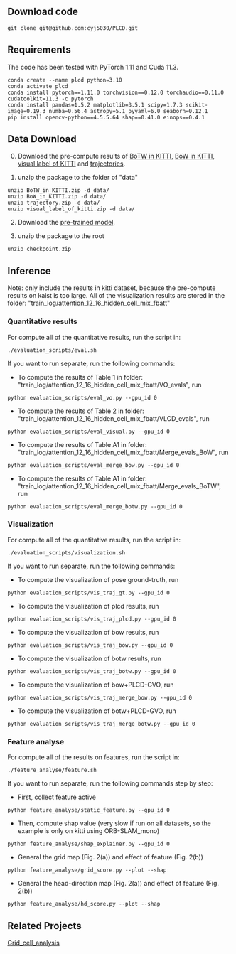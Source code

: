 ## Download code
```
git clone git@github.com:cyj5030/PLCD.git
```

## Requirements
The code has been tested with PyTorch 1.11 and Cuda 11.3.

```
conda create --name plcd python=3.10
conda activate plcd
conda install pytorch==1.11.0 torchvision==0.12.0 torchaudio==0.11.0 cudatoolkit=11.3 -c pytorch
conda install pandas=1.5.2 matplotlib=3.5.1 scipy=1.7.3 scikit-image=0.19.3 numba=0.56.4 astropy=5.1 pyyaml=6.0 seaborn=0.12.1
pip install opencv-python==4.5.5.64 shap==0.41.0 einops==0.4.1
```

## Data Download 
0. Download the pre-compute results of [BoTW in KITTI](https://drive.google.com/file/d/1Sx4pHC9ETBBxHUj7FH-L2a5l_IObuAy9/view?usp=sharing), [BoW in KITTI](https://drive.google.com/file/d/1x5HT2bFEzfVyUsTFpIOqiA1-u9YWcykY/view?usp=sharing), [visual label of KITTI](https://drive.google.com/file/d/1OsbbNauSgsw_lxc8L_fHypNzTR5tCSjD/view?usp=sharing) and [trajectories](https://drive.google.com/file/d/1YPftCLExDdKzfKGgUFoFbUivyLRn9PGN/view?usp=sharing).

1. unzip the package to the folder of "data"
```
unzip BoTW_in_KITTI.zip -d data/
unzip BoW_in_KITTI.zip -d data/
unzip trajectory.zip -d data/
unzip visual_label_of_kitti.zip -d data/
```

2. Download the [pre-trained model](https://drive.google.com/file/d/1C6FNQqDQ8p25Du2hvAvLFVJckf42D6of/view?usp=sharing).

3. unzip the package to the root
```
unzip checkpoint.zip
```

## Inference
Note: only include the results in kitti dataset, because the pre-compute results on kaist is too large. All of the visualization results are stored in the folder: "train_log/attention_12_16_hidden_cell_mix_fbatt"

### Quantitative results
For compute all of the quantitative results, run the script in:
```
./evaluation_scripts/eval.sh
```

If you want to run separate, run the following commands:
* To compute the results of Table 1 in folder: "train_log/attention_12_16_hidden_cell_mix_fbatt/VO_evals", run
```
python evaluation_scripts/eval_vo.py --gpu_id 0
```

* To compute the results of Table 2 in folder: "train_log/attention_12_16_hidden_cell_mix_fbatt/VLCD_evals", run
```
python evaluation_scripts/eval_visual.py --gpu_id 0
```

* To compute the results of Table A1 in folder: "train_log/attention_12_16_hidden_cell_mix_fbatt/Merge_evals_BoW", run
```
python evaluation_scripts/eval_merge_bow.py --gpu_id 0
```

* To compute the results of Table A1 in folder: "train_log/attention_12_16_hidden_cell_mix_fbatt/Merge_evals_BoTW", run
```
python evaluation_scripts/eval_merge_botw.py --gpu_id 0
```

### Visualization
For compute all of the quantitative results, run the script in:
```
./evaluation_scripts/visualization.sh
```

If you want to run separate, run the following commands:
* To compute the visualization of pose ground-truth, run
```
python evaluation_scripts/vis_traj_gt.py --gpu_id 0
```

* To compute the visualization of plcd results, run
```
python evaluation_scripts/vis_traj_plcd.py --gpu_id 0
```

* To compute the visualization of bow results, run
```
python evaluation_scripts/vis_traj_bow.py --gpu_id 0
```

* To compute the visualization of botw results, run
```
python evaluation_scripts/vis_traj_botw.py --gpu_id 0
```

* To compute the visualization of bow+PLCD-GVO, run
```
python evaluation_scripts/vis_traj_merge_bow.py --gpu_id 0
```

* To compute the visualization of botw+PLCD-GVO, run
```
python evaluation_scripts/vis_traj_merge_botw.py --gpu_id 0
```

### Feature analyse
For compute all of the results on features, run the script in:
```
./feature_analyse/feature.sh
```

If you want to run separate, run the following commands step by step:
* First, collect feature active
```
python feature_analyse/static_feature.py --gpu_id 0
```

* Then, compute shap value (very slow if run on all datasets, so the example is only on kitti using ORB-SLAM_mono)
```
python feature_analyse/shap_explainer.py --gpu_id 0
```

* General the grid map (Fig. 2(a)) and effect of feature (Fig. 2(b))
```
python feature_analyse/grid_score.py --plot --shap
```

* General the head-direction map (Fig. 2(a)) and effect of feature (Fig. 2(b))
```
python feature_analyse/hd_score.py --plot --shap
```

## Related Projects
[Grid_cell_analysis](https://github.com/MattNolanLab/grid_cell_analysis) 

